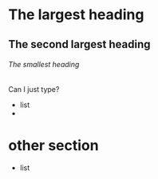 # The largest heading
## The second largest heading
###### The smallest heading

Can I just type? 

- list
- 

# other section

- list